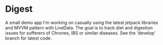 # Digest
A small demo app I'm working on casually using the latest jetpack libraries and MVVM pattern with LiveData.
The goal is to track diet and digestion issues for sufferers of Chrones, IBS or similar diseases.
See the 'develop' branch for latest code.
